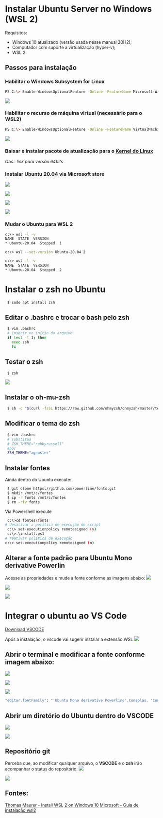 # Instalar Ubuntu Server no Windows (WSL 2)

Requisitos:

- Windows 10 atualizado (versão usada nesse manual 20H2);
- Computador com suporte a virtualização (hyper-v);
- WSL 2.

## Passos para instalação

### Habilitar o Windows Subsystem for Linux
```bash
PS C:\> Enable-WindowsOptionalFeature -Online -FeatureName Microsoft-Windows-Subsystem-Linux
```
![](/images/01.png)

### Habilitar o recurso de máquina virtual (necessário para o WSL2)
```bash
PS C:\> Enable-WindowsOptionalFeature -Online -FeatureName VirtualMachinePlatform
```
![](/images/02.png)

### Baixar e instalar pacote de atualização para o [Kernel do Linux](https://wslstorestorage.blob.core.windows.net/wslblob/wsl_update_x64.msi)
_Obs.: link para versão 64bits_

### Instalar Ubuntu 20.04 via Microsoft store
![](/images/03.png)

![](/images/04.png)

![](/images/05.png)

![](/images/06.png)

### Mudar o Ubuntu para WSL 2
```bash
c:\> wsl -l -v
NAME  STATE  VERSION
* Ubuntu-20.04  Stopped  1

c:\> wsl --set-version Ubuntu-20.04 2

c:\> wsl -l -v
NAME  STATE  VERSION
* Ubuntu-20.04  Stopped  2
```

# Instalar o zsh no Ubuntu

```bash
 $ sudo apt install zsh
```
## Editar o .bashrc e trocar o bash pelo zsh
```bash
 $ vim .bashrc
 # inserir no início do arquivo
 if test -t 1; then
   exec zsh
   fi
```
## Testar o zsh
```bash
 $ zsh
```
![](/images/07.png)

## Instalar o oh-mu-zsh
```bash
 $ sh -c "$(curl -fsSL https://raw.github.com/ohmyzsh/ohmyzsh/master/tools/install.sh)"
```

## Modificar o tema do zsh
```bash
 $ vim .bashrc
 # substitua
 # ZSH_THEME="robbyrussell"
 #por
 ZSH_THEME="agnoster"
```

## Instalar fontes
Ainda dentro do Ubuntu execute:
```bash
 $ git clone https://github.com/powerline/fonts.git
 $ mkdir /mnt/c/fontes
 $ cp -r fonts /mnt/c/fontes
 $ rm -rfv fonts
```
Via Powershell execute
```bash
 c:\>cd fontes\fonts
# desativar a politica de execução de script
 c:\> set-executionpolicy remotesigned (y)
 c:\>.\install.ps1
# reativar política de execução
c:\> set-executionpolicy remotesigned (n)
```

## Alterar a fonte padrão para Ubuntu Mono derivative Powerlin
Acesse as propriedades e mude a fonte conforme as imagens abaixo:
![](/images/08.png)

![](/images/09.png)

![](/images/10.png)


# Integrar o ubuntu ao VS Code

[Download VSCODE](https://code.visualstudio.com/docs/?dv=win)

Após a instalação, o vscode vai sugerir instalar a extensão WSL
![](/images/11.png)

## Abrir o terminal e modificar a fonte conforme imagem abaixo:
![](/images/12.png)

![](/images/13.png)

![](/images/14.png)

```bash
"editor.fontFamily": "'Ubuntu Mono derivative Powerline',Consolas, 'Courier New', monospace",
```

## Abrir um diretório do Ubuntu dentro do VSCODE
![](/images/15.png)

![](/images/16.png)

## Repositório git
Perceba que, ao modificar qualquer arquivo, o **VSCODE** e o **zsh** irão acompanhar o status do repositório.
![](/images/17.png)

![](/images/18.png)


## Fontes:

[Thomas Maurer - Install WSL 2 on Windows 10](https://www.thomasmaurer.ch/2019/06/install-wsl-2-on-windows-10/#:~:text=Install%20WSL%202%201%20Enable%20the%20Windows%20Subsystem,4%20Configure%20the%20distro%20to%20use%20WSL%202)
[Microsoft - Guia de instalação wsl2](https://docs.microsoft.com/pt-br/windows/wsl/install-win10#step-4---download-the-linux-kernel-update-package)
